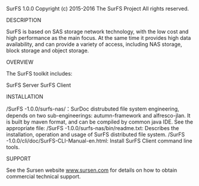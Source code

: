 SurFS 1.0.0
Copyright (c) 2015-2016 The SurFS Project
All rights reserved.


DESCRIPTION

SurFS is based on SAS storage network technology, with the low cost and high performance as the main focus. At the same time it provides high data availability, and can provide a variety of access, including NAS storage, block storage and object storage.


OVERVIEW

The  SurFS toolkit includes:

SurFS Server
SurFS Client


INSTALLATION

/SurFS -1.0.0/surfs-nas/：SurDoc distrubuted file system engineering, depends on two sub-engineerings: autumn-framework and alfresco-jlan. It is built by maven format, and can be compiled by common java IDE.
See the appropriate file:
/SurFS -1.0.0/surfs-nas/bin/readme.txt: Describes the installation, operation and usage of SurFS distributed file system.
/SurFS -1.0.0/cli/doc/SurFS-CLI-Manual-en.html: Install SurFS Client command line tools.


SUPPORT

See the Sursen website www.sursen.com for details on how to obtain commercial technical support.

